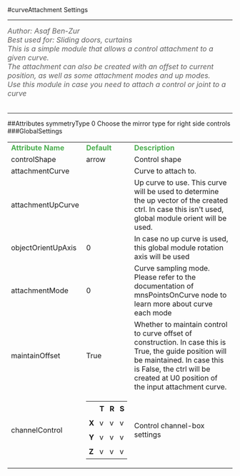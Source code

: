 <body>
#curveAttachment Settings
<hr width = 100%>
<font color = #5f5f5f size = 3pt>
<i>
Author: Asaf Ben-Zur <br>
Best used for: Sliding doors, curtains <br>
This is a simple module that allows a control attachment to a given curve. <br>
The attachment can also be created with an offset to current position, as well as some attachment modes and up modes. <br>
Use this module in case you need to attach a control or joint to a curve <br>
</i>
<br>
</font>
<hr width = 100%>
##Attributes
<tr><td>symmetryType</td>
<td>0</td>
<td>Choose the mirror type for right side controls</td></tr>
</table></font>
###GlobalSettings
<table><tr><td><b><font size = 3pt color = #4caf50>Attribute Name</td><td><font color = #4caf50><b>Default</td><td><font color = #4caf50><b>Description</td></tr>
<tr><td>controlShape</td>
<td>arrow</td>
<td>Control shape</td></tr>
<tr><td>attachmentCurve</td>
<td></td>
<td>Curve to attach to.</td></tr>
<tr><td>attachmentUpCurve</td>
<td></td>
<td>Up curve to use. This curve will be used to determine the up vector of the created ctrl. In case this isn't used, global module orient will be used.</td></tr>
<tr><td>objectOrientUpAxis</td>
<td>0</td>
<td>In case no up curve is used, this global module rotation axis will be used</td></tr>
<tr><td>attachmentMode</td>
<td>0</td>
<td>Curve sampling mode. Please refer to the documentation of mnsPointsOnCurve node to learn more about curve each mode</td></tr>
<tr><td>maintainOffset</td>
<td>True</td>
<td>Whether to maintain control to curve offset of construction. In case this is True, the guide position will be maintained. In case this is False, the ctrl will be created at U0 position of the input attachment curve.</td></tr>
<tr><td>channelControl</td>
<td>
<font size = 2pt>
<table><tr><td style="padding:6px"></td>
<td style="padding:6px"><b>T</b></td>
<td style="padding:6px"><b>R</b></td>
<td style="padding:6px"><b>S</b></td>
</tr>
<tr><td style="padding:6px"><b>X</b></td>
<td style="padding:6px">v</td>
<td style="padding:6px">v</td>
<td style="padding:6px">v</td>
</tr>
<tr><td style="padding:6px"><b>Y</b></td>
<td style="padding:6px">v</td>
<td style="padding:6px">v</td>
<td style="padding:6px">v</td>
</tr>
<tr><td style="padding:6px"><b>Z</b></td>
<td style="padding:6px">v</td>
<td style="padding:6px">v</td>
<td style="padding:6px">v</td>
</tr>
</table>
</font>
</td>
<td>Control channel-box settings</td></tr>
</table></font>
